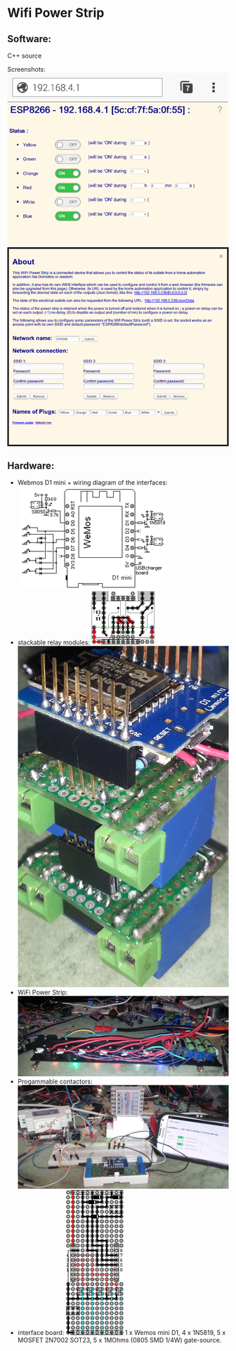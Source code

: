 Wifi Power Strip
================


Software:
---------

C++ source

Screenshots: ![](doc/images/screenshot.png) ![](doc/images/about.png)

Hardware:
---------

* Webmos D1 mini + wiring diagram of the interfaces:
 ![](doc/images/schema.png)
* stackable relay modules:
 ![](doc/images/module.png) ![](doc/images/modules.jpg)
* WiFi Power Strip:
 ![](doc/images/powerStrip.jpg)
* Progammable contactors:
 ![](doc/images/programmableContactor.jpg)
* interface board:
 ![](doc/images/contactor.png)
 1 x Wemos mini D1,
 4 x 1N5819,
 5 x MOSFET 2N7002 SOT23,
 5 x 1MOhms (0805 SMD 1/4W) gate-source.

